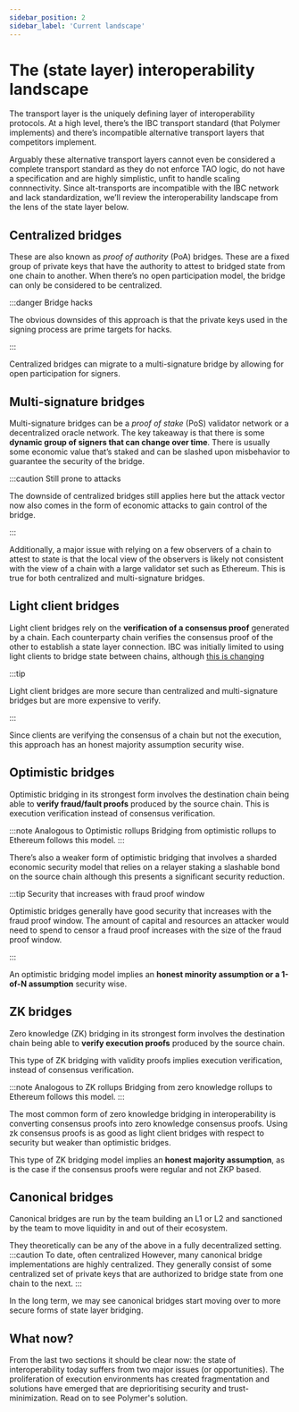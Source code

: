 ```yaml
---
sidebar_position: 2
sidebar_label: 'Current landscape'
---
```


# The (state layer) interoperability landscape

The transport layer is the uniquely defining layer of interoperability protocols. At a high level, there’s the IBC transport standard (that Polymer implements) and there’s incompatible alternative transport layers that competitors implement. 

Arguably these alternative transport layers cannot even be considered a complete transport standard as they do not enforce TAO logic, do not have a specification and are highly simplistic, unfit to handle scaling connnectivity. Since alt-transports are incompatible with the IBC network and lack standardization, we’ll review the interoperability landscape from the lens of the state layer below.

## Centralized bridges

These are also known as _proof of authority_ (PoA) bridges. These are a fixed group of private keys that have the authority to attest to bridged state from one chain to another. When there’s no open participation model, the bridge can only be considered to be centralized. 

:::danger Bridge hacks

The obvious downsides of this approach is that the private keys used in the signing process are prime targets for hacks. 

:::

Centralized bridges can migrate to a multi-signature bridge by allowing for open participation for signers.

## Multi-signature bridges

Multi-signature bridges can be a _proof of stake_ (PoS) validator network or a decentralized oracle network. The key takeaway is that there is some **dynamic group of signers that can change over time**. There is usually some economic value that’s staked and can be slashed upon misbehavior to guarantee the security of the bridge. 

:::caution Still prone to attacks

The downside of centralized bridges still applies here but the attack vector now also comes in the form of economic attacks to gain control of the bridge. 

:::

Additionally, a major issue with relying on a few observers of a chain to attest to state is that the local view of the observers is likely not consistent with the view of a chain with a large validator set such as Ethereum. This is true for both centralized and multi-signature bridges.

## Light client bridges

Light client bridges rely on the **verification of a consensus proof** generated by a chain. Each counterparty chain verifies the consensus proof of the other to establish a state layer connection. IBC was initially limited to using light clients to bridge state between chains, although [this is changing](../concepts/ibc/ibc-clients.md)

:::tip

Light client bridges are more secure than centralized and multi-signature bridges but are more expensive to verify. 

:::

Since clients are verifying the consensus of a chain but not the execution, this approach has an honest majority assumption security wise.

## Optimistic bridges

Optimistic bridging in its strongest form involves the destination chain being able to **verify fraud/fault proofs** produced by the source chain. This is execution verification instead of consensus verification. 

:::note Analogous to Optimistic rollups
Bridging from optimistic rollups to Ethereum follows this model. 
:::

There’s also a weaker form of optimistic bridging that involves a sharded economic security model that relies on a relayer staking a slashable bond on the source chain although this presents a significant security reduction.

:::tip Security that increases with fraud proof window

Optimistic bridges generally have good security that increases with the fraud proof window. The amount of capital and resources an attacker would need to spend to censor a fraud proof increases with the size of the fraud proof window. 

:::

An optimistic bridging model implies an **honest minority assumption or a 1-of-N assumption** security wise.

## ZK bridges

Zero knowledge (ZK) bridging in its strongest form involves the destination chain being able to **verify execution proofs** produced by the source chain.

This type of ZK bridging with validity proofs implies execution verification, instead of consensus verification.

:::note Analogous to ZK rollups
Bridging from zero knowledge rollups to Ethereum follows this model. 
:::

The most common form of zero knowledge bridging in interoperability is converting consensus proofs into zero knowledge consensus proofs. Using zk consensus proofs is as good as light client bridges with respect to security but weaker than optimistic bridges. 

This type of ZK bridging model implies an **honest majority assumption**, as is the case if the consensus proofs were regular and not ZKP based.

## Canonical bridges

Canonical bridges are run by the team building an L1 or L2 and sanctioned by the team to move liquidity in and out of their ecosystem. 

They theoretically can be any of the above in a fully decentralized setting. 
:::caution To date, often centralized
However, many canonical bridge implementations are highly centralized. They generally consist of some centralized set of private keys that are authorized to bridge state from one chain to the next. 
:::

In the long term, we may see canonical bridges start moving over to more secure forms of state layer bridging.

## What now?

From the last two sections it should be clear now: the state of interoperability today suffers from two major issues (or opportunities). The proliferation of execution environments has created fragmentation and solutions have emerged that are deprioritising security and trust-minimization. Read on to see Polymer's solution.

